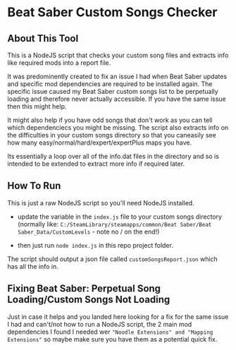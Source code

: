 # Beat Saber Custom Songs Checker

## About This Tool

This is a NodeJS script that checks your custom song files and extracts info like required mods into a report file.

It was predominently created to fix an issue I had when Beat Saber updates and specific mod dependencies are required to be installed again. The specific issue caused my Beat Saber custom songs list to be perpetually loading and therefore never actually accessible. If you have the same issue then this might help. 

It might also help if you have odd songs that don't work as you can tell which dependenciecs you might be missing. The script also extracts info on the difficulties in your custom songs directory so that you caneasily see how many easy/normal/hard/expert/expertPlus maps you have.

Its essentially a loop over all of the info.dat files in the directory and so is intended to be extended to extract more info if required later.

## How To Run

This is just a raw NodeJS script so you'll need NodeJS installed.

- update the variable in the `index.js` file to your custom songs directory (normally like: `C:/SteamLibrary/steamapps/common/Beat Saber/Beat Saber_Data/CustomLevels` - note no / on the end!)

- then just run `node index.js` in this repo project folder.

The script should output a json file called `customSongsReport.json` which has all the info in.

## Fixing Beat Saber: Perpetual Song Loading/Custom Songs Not Loading 

Just in case it helps and you landed here looking for a fix for the same issue I had and can't/not how to run a NodeJS script, the 2 main mod dependencies I found I needed wer `"Noodle Extensions" and "Mapping Extensions"` so maybe make sure you have them as a potential quick fix.